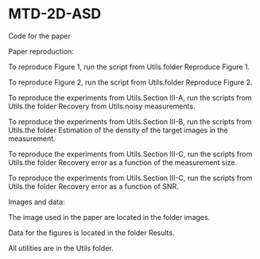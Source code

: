 # MTD-2D-ASD
 Code for the paper
 
 Paper reproduction:
 
 To reproduce Figure 1, run the script from Utils.folder Reproduce Figure 1.
 
 To reproduce Figure 2, run the script from Utils.folder Reproduce Figure 2.
 
 To reproduce the experiments from Utils.Section III-A, run the scripts from Utils.the folder Recovery from Utils.noisy measurements.
 
 To reproduce the experiments from Utils.Section III-B, run the scripts from Utils.the folder Estimation of the density of the target images in the measurement.
 
 To reproduce the experiments from Utils.Section III-C, run the scripts from Utils.the folder Recovery error as a function of the measurement size.
 
 To reproduce the experiments from Utils.Section III-C, run the scripts from Utils.the folder Recovery error as a function of SNR.
 
 Images and data:
 
 The image used in the paper are located in the folder images.
 
 Data for the figures is located in the folder Results.
 
 All utilities are in the Utils folder.
 
 


